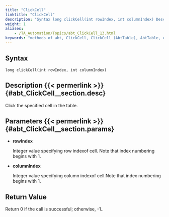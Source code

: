 ```yaml
--- 
title: "ClickCell"
linktitle: "ClickCell"
description: "Syntax long clickCell(int rowIndex, int columnIndex) Description Click the specified cell in the table. Parameters rowIndex Integer value specifying row index of cell. Note that index numbering begins ..."
weight: 1
aliases: 
    - /TA_Automation/Topics/abt_ClickCell_13.html
keywords: "methods of abt, ClickCell, ClickCell (AbtTable), AbtTable, clickcell, abttable clickcell, click cell in table, mouse click table cell"
---
```


## Syntax

`long clickCell(int rowIndex, int columnIndex)`

## Description {{< permerlink >}} {#abt_ClickCell__section.desc} 

Click the specified cell in the table.

## Parameters {{< permerlink >}} {#abt_ClickCell__section.params} 

-   **rowIndex**

    Integer value specifying row indexof cell. Note that index numbering begins with 1.

-   **columnIndex**

    Integer value specifying column indexof cell.Note that index numbering begins with 1.


## Return Value

Return 0 if the call is successful; otherwise, -1..



